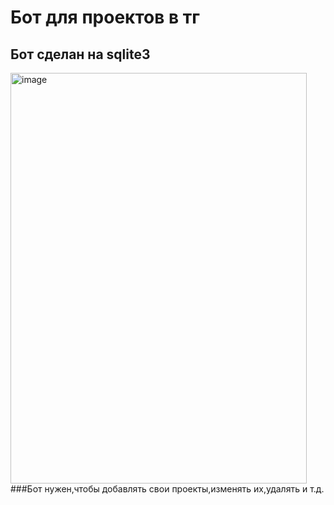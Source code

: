 # Бот для проектов в тг
## Бот сделан на sqlite3
<img width="474" height="657" alt="image" src="https://github.com/user-attachments/assets/bba41d64-8e5a-46b9-8b12-7be9e89b45b4" />
###Бот нужен,чтобы добавлять свои проекты,изменять их,удалять и т.д.
